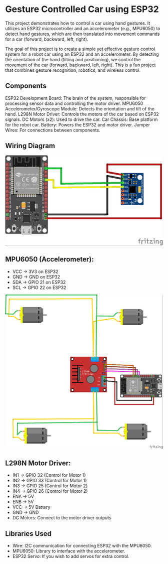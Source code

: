# Gesture Controlled Car using ESP32 

This project demonstrates how to control a car using hand gestures. 
It utilizes an ESP32 microcontroller and an accelerometer (e.g., MPU6050) to detect hand gestures,
which are then translated into movement commands for a car (forward, backward, left, right).

The goal of this project is to create a simple yet effective gesture control system for a robot car using an ESP32 and an accelerometer.
By detecting the orientation of the hand (tilting and positioning), we control the movement of the car (forward, backward, left, right).
This is a fun project that combines gesture recognition, robotics, and wireless control.

## Components
ESP32 Development Board: The brain of the system, responsible for processing sensor data and controlling the motor driver.
MPU6050 Accelerometer/Gyroscope Module: Detects the orientation and tilt of the hand.
L298N Motor Driver: Controls the motors of the car based on ESP32 signals.
DC Motors (x2): Used to drive the car.
Car Chassis: Base platform for the robot car.
Battery: Powers the ESP32 and motor driver.
Jumper Wires: For connections between components.

## Wiring Diagram

![transmitter](transmitter.jpg)

## MPU6050 (Accelerometer):

- VCC → 3V3 on ESP32
- GND → GND on ESP32
- SDA → GPIO 21 on ESP32
- SCL → GPIO 22 on ESP32

![reciver](reciver.jpg)
## L298N Motor Driver:

- IN1 → GPIO 32 (Control for Motor 1)
- IN2 → GPIO 33 (Control for Motor 1)
- IN3 → GPIO 25 (Control for Motor 2)
- IN4 → GPIO 26 (Control for Motor 2)
- ENA → 5V
- ENB → 5V
- VCC → 5V Battery
- GND → GND
- DC Motors: Connect to the motor driver outputs

## Libraries Used
- Wire: I2C communication for connecting ESP32 with the MPU6050.
- MPU6050: Library to interface with the accelerometer.
- ESP32 Servo: If you wish to add servos for extra control.
